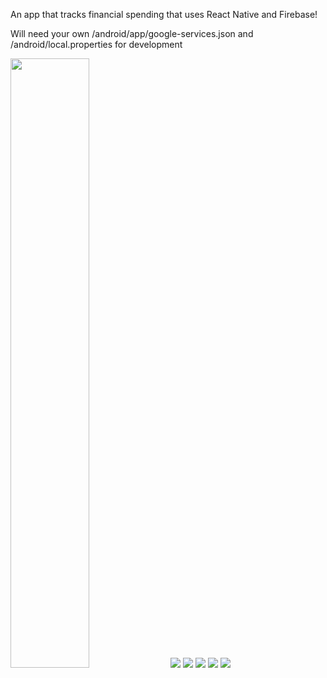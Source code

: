 An app that tracks financial spending that uses React Native and Firebase!

Will need your own /android/app/google-services.json and /android/local.properties for development

<img src="/assets/Login.png" width="50%" />
<img src="/assets/Home1.png" />
<img src="/assets/Home2.png" />
<img src="/assets/Category.png" />
<img src="/assets/Stats1.png" />
<img src="/assets/Stats2.png" />
